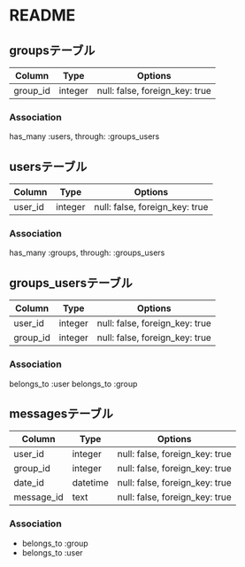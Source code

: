 # README

## groupsテーブル

|Column|Type|Options|
|------|----|-------|
|group_id|integer|null: false, foreign_key: true|

### Association
has_many :users, through: :groups_users

## usersテーブル

|Column|Type|Options|
|------|----|-------|
|user_id|integer|null: false, foreign_key: true|

### Association
has_many :groups, through: :groups_users

## groups_usersテーブル

|Column|Type|Options|
|------|----|-------|
|user_id|integer|null: false, foreign_key: true|
|group_id|integer|null: false, foreign_key: true|

### Association
belongs_to :user
belongs_to :group

## messagesテーブル

|Column|Type|Options|
|------|----|-------|
|user_id|integer|null: false, foreign_key: true|
|group_id|integer|null: false, foreign_key: true|
|date_id|datetime|null: false, foreign_key: true|
|message_id|text|null: false, foreign_key: true|

### Association
- belongs_to :group
- belongs_to :user

